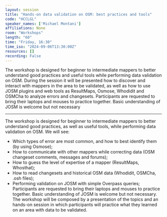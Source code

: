```yaml
---
layout: session
title: "Hands-on data validation on OSM: best practices and tools"
code: "HCCLGL"
speaker_names: ['Michael Montani']
affiliations: None
room: "Workshops"
length: "60"
time: "Friday, 16:30"
time_iso: "2024-09-06T13:30:00Z"
resources: []
recording: False
---
```


The workshop is designed for beginner to intermediate mappers to better understand good practices and useful tools while performing data validation on OSM.
During the session it will be presented how to discover and interact with mappers in the area to be validated, as well as how to use JOSM plugins and web tools as ResultMaps, Osmose, Whodidit and OSMCha to analyze errors and changesets.
Participants are requested to bring their laptops and mouses to practice together. Basic understanding of JOSM is welcome but not necessary

<hr>

The workshop is designed for beginner to intermediate mappers to better understand good practices, as well as useful tools, while performing data validation on OSM. 
We will see:
- Which types of error are most common, and how to best identify them (by using Osmose);
- How to communicate with other mappers while correcting data (OSM changeset comments, messages and forums);
- How to guess the level of expertise of a mapper (ResultMaps, Whosthat);
- How to read changesets and historical OSM data (Whodidit, OSMCha, .osh files);
- Performing validation on JOSM with simple Overpass queries;
Participants are requested to bring their laptops and mouses to practice together. Basic understanding of JOSM is welcome but not necessary. The workshop will be composed by a presentation of the topics and an hands-on session in which participants will  practice what they learned on an area with data to be validated.

